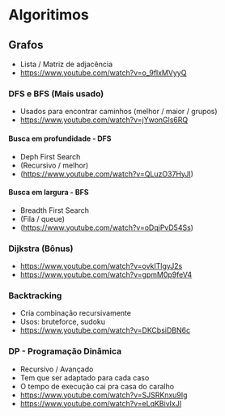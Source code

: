 # Algoritimos
## Grafos
- Lista / Matriz de adjacência
- https://www.youtube.com/watch?v=o_9flxMVyyQ

### DFS e BFS (Mais usado)
- Usados para encontrar caminhos (melhor / maior / grupos)
- https://www.youtube.com/watch?v=jYwonGls6RQ
#### Busca em profundidade - DFS
- Deph First Search
- (Recursivo / melhor)
- (https://www.youtube.com/watch?v=QLuzO37HyJI)
#### Busca em largura - BFS
- Breadth First Search
- (Fila / queue)
- (https://www.youtube.com/watch?v=oDqjPvD54Ss)

### Dijkstra (Bônus)
- https://www.youtube.com/watch?v=ovkITlgyJ2s  
- https://www.youtube.com/watch?v=gpmM0p9feV4

### Backtracking
- Cria combinação recursivamente
- Usos: bruteforce, sudoku
- https://www.youtube.com/watch?v=DKCbsiDBN6c

### DP - Programação Dinâmica
- Recursivo / Avançado
- Tem que ser adaptado para cada caso
- O tempo de execução cai pra casa do caralho
- https://www.youtube.com/watch?v=SJSRKnxu9Ig
- https://www.youtube.com/watch?v=eLqKBivIxJI
